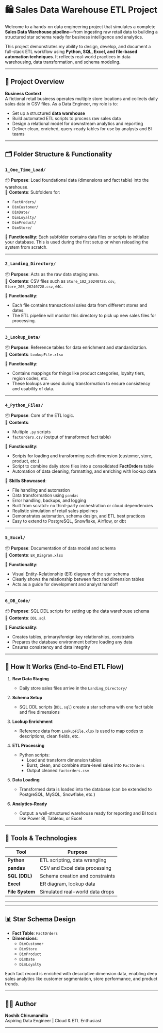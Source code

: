 # 🛍️ Sales Data Warehouse ETL Project

Welcome to a hands-on data engineering project that simulates a complete **Sales Data Warehouse pipeline**—from ingesting raw retail data to building a structured star schema ready for business intelligence and analytics.  

This project demonstrates my ability to design, develop, and document a full-stack ETL workflow using **Python, SQL, Excel, and file-based automation techniques**. It reflects real-world practices in data warehousing, data transformation, and schema modeling.

---

## 📌 Project Overview

**Business Context**  
A fictional retail business operates multiple store locations and collects daily sales data in CSV files. As a Data Engineer, my role is to:

- Set up a structured **data warehouse**
- Build automated ETL scripts to process raw sales data
- Design a relational model for downstream analytics and reporting
- Deliver clean, enriched, query-ready tables for use by analysts and BI teams

---

## 🗂️ Folder Structure & Functionality

### `1_One_Time_Load/`
📦 **Purpose**: Load foundational data (dimensions and fact table) into the warehouse.  
📄 **Contents**: Subfolders for:
- `FactOrders/`
- `DimCustomer/`
- `DimDate/`
- `DimLoyalty/`
- `DimProduct/`
- `DimStore/`

🔧 **Functionality**:
Each subfolder contains data files or scripts to initialize your database. This is used during the first setup or when reloading the system from scratch.

---

### `2_Landing_Directory/`
📦 **Purpose**: Acts as the raw data staging area.  
📄 **Contents**: CSV files such as `Store_102_20240728.csv`, `Store_205_20240728.csv`, etc.

🔧 **Functionality**:
- Each file contains transactional sales data from different stores and dates.
- The ETL pipeline will monitor this directory to pick up new sales files for processing.

---

### `3_Lookup_Data/`
📦 **Purpose**: Reference tables for data enrichment and standardization.  
📄 **Contents**: `LookupFile.xlsx`

🔧 **Functionality**:
- Contains mappings for things like product categories, loyalty tiers, region codes, etc.
- These lookups are used during transformation to ensure consistency and usability of data.

---

### `4_Python_Files/`
📦 **Purpose**: Core of the ETL logic.  
📄 **Contents**:
- Multiple `.py` scripts
- `factorders.csv` (output of transformed fact table)

🔧 **Functionality**:
- Scripts for loading and transforming each dimension (customer, store, product, etc.)
- Script to combine daily store files into a consolidated **FactOrders** table
- Automation of data cleaning, formatting, and enriching with lookup data

🧠 **Skills Showcased**:
- File handling and automation
- Data transformation using `pandas`
- Error handling, backups, and logging
- Built from scratch: no third-party orchestration or cloud dependencies  
- Realistic simulation of retail sales pipelines  
- Demonstrates automation, schema design, and ETL best practices   
- Easy to extend to PostgreSQL, Snowflake, Airflow, or dbt

---

### `5_Excel/`
📦 **Purpose**: Documentation of data model and schema  
📄 **Contents**: `ER_Diagram.xlsx`

🔧 **Functionality**:
- Visual Entity-Relationship (ER) diagram of the star schema
- Clearly shows the relationship between fact and dimension tables
- Acts as a guide for development and analyst handoff

---

### `6_DB_Code/`
📦 **Purpose**: SQL DDL scripts for setting up the data warehouse schema  
📄 **Contents**: `DDL.sql`

🔧 **Functionality**:
- Creates tables, primary/foreign key relationships, constraints
- Prepares the database environment before loading any data
- Ensures consistency and data integrity

---

## 🚀 How It Works (End-to-End ETL Flow)

1. **Raw Data Staging**
   - Daily store sales files arrive in the `Landing_Directory/`

2. **Schema Setup**
   - SQL DDL scripts (`DDL.sql`) create a star schema with one fact table and five dimensions

3. **Lookup Enrichment**
   - Reference data from `LookupFile.xlsx` is used to map codes to descriptions, clean fields, etc.

4. **ETL Processing**
   - Python scripts:
     - Load and transform dimension tables
     - Burst, clean, and combine store-level sales into `FactOrders`
     - Output cleaned `factorders.csv`

5. **Data Loading**
   - Transformed data is loaded into the database (can be extended to PostgreSQL, MySQL, Snowflake, etc.)

6. **Analytics-Ready**
   - Output: a well-structured warehouse ready for reporting and BI tools like Power BI, Tableau, or Excel

---

## 🧰 Tools & Technologies

| Tool | Purpose |
|------|---------|
| **Python** | ETL scripting, data wrangling |
| **pandas** | CSV and Excel data processing |
| **SQL (DDL)** | Schema creation and constraints |
| **Excel** | ER diagram, lookup data |
| **File System** | Simulated real-world data drops |

---

---

## 📊 Star Schema Design

- **Fact Table**: `FactOrders`
- **Dimensions**:
  - `DimCustomer`
  - `DimStore`
  - `DimProduct`
  - `DimDate`
  - `DimLoyalty`

Each fact record is enriched with descriptive dimension data, enabling deep sales analytics like customer segmentation, store performance, and product trends.

---

## 👨‍💻 Author

**Noshik Chirumamilla**  
Aspiring Data Engineer | Cloud & ETL Enthusiast  

---


